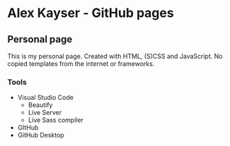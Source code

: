 # Alex Kayser - GitHub pages
## Personal page

This is my personal page.
Created with HTML, (S)CSS and JavaScript. No copied templates from the internet or frameworks.

### Tools

- Visual Studio Code
    - Beautify
    - Live Server
    - Live Sass compiler
- GItHub
- GitHub Desktop

